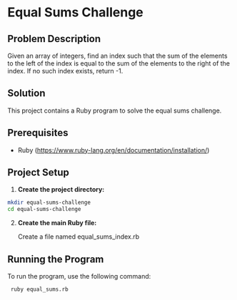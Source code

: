 # Equal Sums Challenge

## Problem Description

Given an array of integers, find an index such that the sum of the elements to the left of the index is equal to the sum of the elements to the right of the index. If no such index exists, return -1.

## Solution

This project contains a Ruby program to solve the equal sums challenge.

## Prerequisites

- Ruby (<https://www.ruby-lang.org/en/documentation/installation/>)

## Project Setup

1. **Create the project directory:**

```bash
mkdir equal-sums-challenge
cd equal-sums-challenge
```

2. **Create the main Ruby file:**

    Create a file named equal_sums_index.rb

## Running the Program

To run the program, use the following command:

```bash
 ruby equal_sums.rb
```
